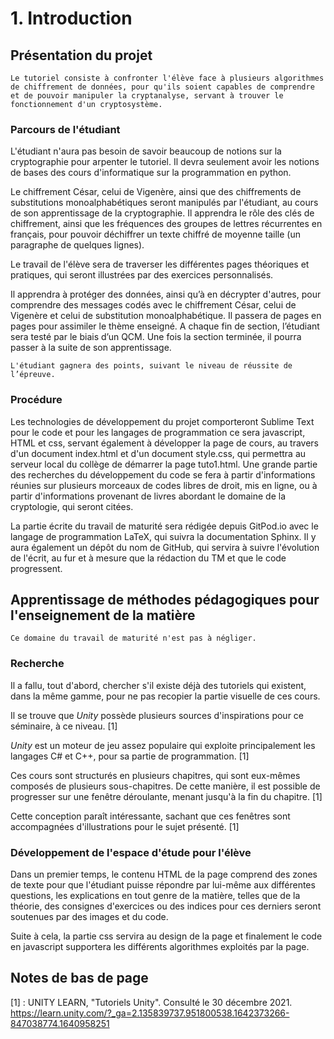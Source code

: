 # 1. Introduction

## Présentation du projet

```{admonition} Information
Le tutoriel consiste à confronter l'élève face à plusieurs algorithmes de chiffrement de données, pour qu'ils soient capables de comprendre et de pouvoir manipuler la cryptanalyse, servant à trouver le fonctionnement d'un cryptosystème.
```

### Parcours de l'étudiant

L'étudiant n'aura pas besoin de savoir beaucoup de notions sur la cryptographie pour arpenter le tutoriel. Il devra seulement avoir les notions de bases des cours d'informatique sur la programmation en python.

Le chiffrement César, celui de Vigenère, ainsi que des chiffrements de substitutions monoalphabétiques seront manipulés par l'étudiant, au cours de son apprentissage de la cryptographie. Il apprendra le rôle des clés de chiffrement, ainsi que les fréquences des groupes de lettres récurrentes en français, pour pouvoir déchiffrer un texte chiffré de moyenne taille (un paragraphe de quelques lignes).

Le travail de l'élève sera de traverser les différentes pages théoriques et pratiques, qui seront illustrées par des exercices personnalisés.

Il apprendra à protéger des données, ainsi qu’à en décrypter d'autres, pour comprendre des messages codés avec le chiffrement César, celui de Vigenère et celui de substitution monoalphabétique. Il passera de pages en pages pour assimiler le thème enseigné. A chaque fin de section, l’étudiant sera testé par le biais d’un QCM. Une fois la section terminée, il pourra passer à la suite de son apprentissage.

```{Admonition} BONUS
L'étudiant gagnera des points, suivant le niveau de réussite de l’épreuve.
```

### Procédure

Les technologies de développement du projet comporteront Sublime Text pour le code et pour les langages de programmation ce sera javascript, HTML et css, servant également à développer la page de cours, au travers d'un document index.html et d'un document style.css, qui permettra au serveur local du collège de démarrer la page tuto1.html. Une grande partie des recherches du développement du code se fera à partir d'informations réunies sur plusieurs morceaux de codes libres de droit, mis en ligne, ou à partir d'informations provenant de livres abordant le domaine de la cryptologie, qui seront citées.

La partie écrite du travail de maturité sera rédigée depuis GitPod.io avec le langage de programmation LaTeX, qui suivra la documentation Sphinx. Il y aura également un dépôt du nom de GitHub, qui servira à suivre l'évolution de l'écrit, au fur et à mesure que la rédaction du TM et que le code progressent.

## Apprentissage de méthodes pédagogiques pour l'enseignement de la matière

```{Warning}
Ce domaine du travail de maturité n'est pas à négliger. 
```
### Recherche

Il a fallu, tout d'abord, chercher s'il existe déjà des tutoriels qui existent, dans la même gamme, pour ne pas recopier la partie visuelle de ces cours.

Il se trouve que *Unity* possède plusieurs sources d'inspirations pour ce séminaire, à ce niveau. [1]

*Unity* est un moteur de jeu assez populaire qui exploite principalement les langages C# et C++, pour sa partie de programmation. [1]

Ces cours sont structurés en plusieurs chapitres, qui sont eux-mêmes composés de plusieurs sous-chapitres. De cette manière, il est possible de progresser sur une fenêtre déroulante, menant jusqu'à la fin du chapitre. [1]

Cette conception paraît intéressante, sachant que ces fenêtres sont accompagnées d'illustrations pour le sujet présenté. [1]

### Développement de l'espace d'étude pour l'élève

Dans un premier temps, le contenu HTML de la page comprend des zones de texte pour que l'étudiant puisse répondre par lui-même aux différentes questions, les explications en tout genre de la matière, telles que de la théorie, des consignes d'exercices ou des indices pour ces derniers seront soutenues par des images et du code.

Suite à cela, la partie css servira au design de la page et finalement le code en javascript supportera les différents algorithmes exploités par la page.

## Notes de bas de page

[1] : UNITY LEARN, "Tutoriels Unity". Consulté le 30 décembre 2021. <https://learn.unity.com/?_ga=2.135839737.951800538.1642373266-847038774.1640958251>
